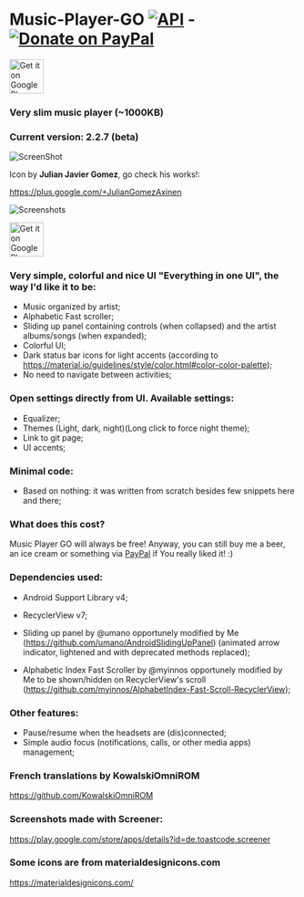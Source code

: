 # Music-Player-GO [![API](https://img.shields.io/badge/API-21%2B-blue.svg?style=flat-square)](https://android-arsenal.com/api?level=21) - [![Donate on PayPal](https://img.shields.io/badge/PayPal-Donate%20Now-brightgreen.svg)](https://paypal.me/enricocid)
<a href="https://play.google.com/apps/testing/com.iven.musicplayergo" target="_blank">
  <img alt="Get it on Google Play"
       src="https://play.google.com/intl/en_us/badges/images/generic/en-play-badge.png" height="60"/>
</a>


### Very slim music player (~1000KB)

### Current version: 2.2.7 (beta)



![ScreenShot](https://raw.githubusercontent.com/enricocid/Music-Player-GO/master/icon2.png)

Icon by **Julian Javier Gomez**, go check his works!:

https://plus.google.com/+JulianGomezAxinen



![Screenshots](https://raw.githubusercontent.com/enricocid/Music-Player-GO/master/art12.png)

<a href="https://play.google.com/apps/testing/com.iven.musicplayergo" target="_blank">
  <img alt="Get it on Google Play"
       src="https://play.google.com/intl/en_us/badges/images/generic/en-play-badge.png" height="60"/>
</a>



### Very simple, colorful and nice UI "Everything in one UI", the way I'd like it to be:

- Music organized by artist;
- Alphabetic Fast scroller;
- Sliding up panel containing controls (when collapsed) and the artist albums/songs (when expanded);
- Colorful UI;
- Dark status bar icons for light accents
(according to https://material.io/guidelines/style/color.html#color-color-palette);
- No need to navigate between activities;

### Open settings directly from UI. Available settings: 

- Equalizer;
- Themes (Light, dark, night)(Long click to force night theme);
- Link to git page;
- UI accents;


### Minimal code:

- Based on nothing: it was written from scratch besides few snippets here and there;


### What does this cost?
Music Player GO will always be free! Anyway, you can still buy me a beer, an ice cream or something via [PayPal](https://www.paypal.me/enricocid) if You really liked it! :)


### Dependencies used: 

  - Android Support Library v4;
  - RecyclerView v7;

  - Sliding up panel by @umano opportunely modified by Me (https://github.com/umano/AndroidSlidingUpPanel) (animated arrow indicator, lightened and with deprecated methods replaced);
  - Alphabetic Index Fast Scroller by @myinnos opportunely modified by Me to be shown/hidden on RecyclerView's scroll (https://github.com/myinnos/AlphabetIndex-Fast-Scroll-RecyclerView);

### Other features: 

- Pause/resume when the headsets are (dis)connected;
- Simple audio focus (notifications, calls, or other media apps) management;

### French translations by KowalskiOmniROM
https://github.com/KowalskiOmniROM

### Screenshots made with Screener:
https://play.google.com/store/apps/details?id=de.toastcode.screener

### Some icons are from materialdesignicons.com
https://materialdesignicons.com/
